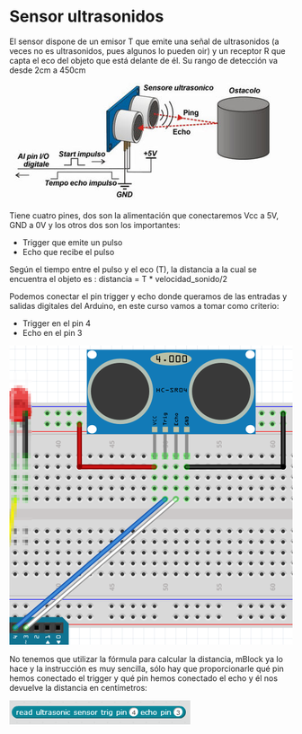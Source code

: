 
# Sensor ultrasonidos

El sensor dispone de un emisor T que emite una señal de ultrasonidos (a veces no es ultrasonidos, pues algunos lo pueden oir) y un receptor R que capta el eco del objeto que está delante de él. Su rango de detección va desde 2cm a 450cm

<img width="468" height="211" src="img/sr04.jpg" />

Tiene cuatro pines, dos son la alimentación que conectaremos Vcc a 5V, GND a 0V y los otros dos son los importantes:

- Trigger que emite un pulso
- Echo que recibe el pulso

Según el tiempo entre el pulso y el eco (T), la distancia a la cual se encuentra el objeto es : distancia = T * velocidad_sonido/2

Podemos conectar el pin trigger y echo donde queramos de las entradas y salidas digitales del Arduino, en este curso vamos a tomar como criterio:

- Trigger en el pin 4
- Echo en el pin 3

<img width="504" height="533" src="img/conexionUS.png" />

No tenemos que utilizar la fórmula para calcular la distancia, mBlock ya lo hace y la instrucción es muy sencilla, sólo hay que proporcionarle qué pin hemos conectado el trigger y qué pin hemos conectado el echo y él nos devuelve la distancia en centímetros:

<img width="322" height="43" src="img/instruccionUS.png" />

